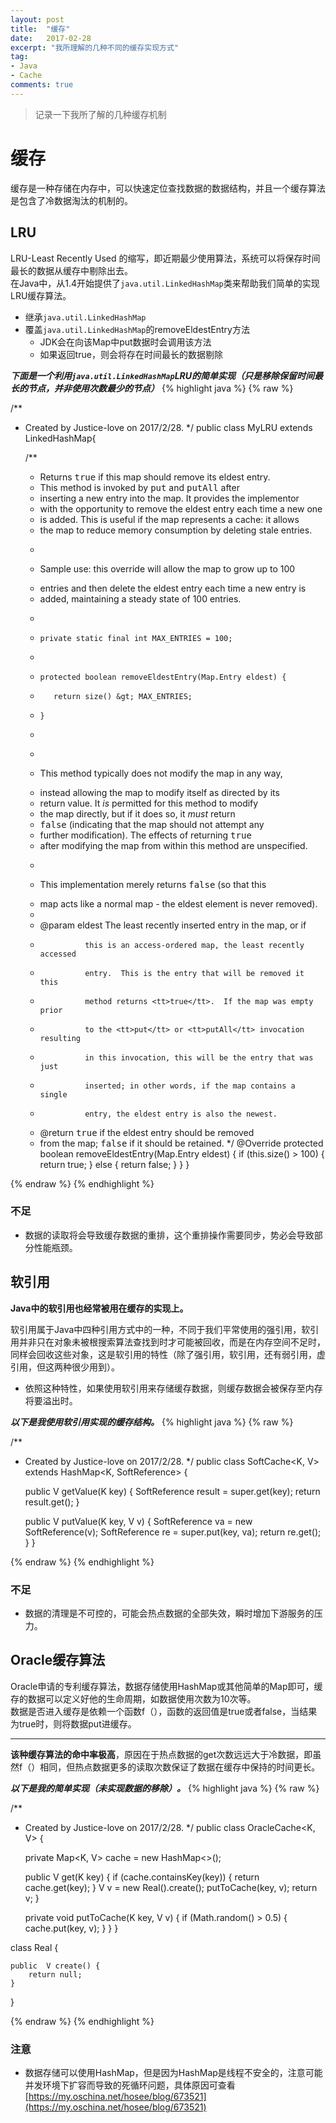 ```yaml
---
layout: post
title:  "缓存"
date:   2017-02-28
excerpt: "我所理解的几种不同的缓存实现方式"
tag:
- Java
- Cache
comments: true
---
```


> 记录一下我所了解的几种缓存机制

# 缓存
缓存是一种存储在内存中，可以快速定位查找数据的数据结构，并且一个缓存算法是包含了冷数据淘汰的机制的。

## LRU
LRU-Least Recently Used 的缩写，即近期最少使用算法，系统可以将保存时间最长的数据从缓存中剔除出去。<br/>在Java中，从1.4开始提供了```java.util.LinkedHashMap```类来帮助我们简单的实现LRU缓存算法。
* 继承```java.util.LinkedHashMap```
* 覆盖```java.util.LinkedHashMap```的removeEldestEntry方法
    * JDK会在向该Map中put数据时会调用该方法
    * 如果返回true，则会将存在时间最长的数据剔除
    
***下面是一个利用```java.util.LinkedHashMap```LRU的简单实现（只是移除保留时间最长的节点，并非使用次数最少的节点）***
{% highlight java %}
{% raw %}

/**
 * Created by Justice-love on 2017/2/28.
 */
public class MyLRU extends LinkedHashMap{

    /**
     * Returns <tt>true</tt> if this map should remove its eldest entry.
     * This method is invoked by <tt>put</tt> and <tt>putAll</tt> after
     * inserting a new entry into the map.  It provides the implementor
     * with the opportunity to remove the eldest entry each time a new one
     * is added.  This is useful if the map represents a cache: it allows
     * the map to reduce memory consumption by deleting stale entries.
     * <p>
     * <p>Sample use: this override will allow the map to grow up to 100
     * entries and then delete the eldest entry each time a new entry is
     * added, maintaining a steady state of 100 entries.
     * <pre>
     *     private static final int MAX_ENTRIES = 100;
     *
     *     protected boolean removeEldestEntry(Map.Entry eldest) {
     *        return size() &gt; MAX_ENTRIES;
     *     }
     * </pre>
     * <p>
     * <p>This method typically does not modify the map in any way,
     * instead allowing the map to modify itself as directed by its
     * return value.  It <i>is</i> permitted for this method to modify
     * the map directly, but if it does so, it <i>must</i> return
     * <tt>false</tt> (indicating that the map should not attempt any
     * further modification).  The effects of returning <tt>true</tt>
     * after modifying the map from within this method are unspecified.
     * <p>
     * <p>This implementation merely returns <tt>false</tt> (so that this
     * map acts like a normal map - the eldest element is never removed).
     *
     * @param eldest The least recently inserted entry in the map, or if
     *               this is an access-ordered map, the least recently accessed
     *               entry.  This is the entry that will be removed it this
     *               method returns <tt>true</tt>.  If the map was empty prior
     *               to the <tt>put</tt> or <tt>putAll</tt> invocation resulting
     *               in this invocation, this will be the entry that was just
     *               inserted; in other words, if the map contains a single
     *               entry, the eldest entry is also the newest.
     * @return <tt>true</tt> if the eldest entry should be removed
     * from the map; <tt>false</tt> if it should be retained.
     */
    @Override
    protected boolean removeEldestEntry(Map.Entry eldest) {
        if (this.size() > 100) {
            return true;
        } else {
            return false;
        }
    }
}

{% endraw %}
{% endhighlight %}

### 不足
* 数据的读取将会导致缓存数据的重排，这个重排操作需要同步，势必会导致部分性能瓶颈。

## 软引用
__Java中的软引用也经常被用在缓存的实现上。__

软引用属于Java中四种引用方式中的一种，不同于我们平常使用的强引用，软引用并非只在对象未被根搜索算法查找到时才可能被回收，而是在内存空间不足时，同样会回收这些对象，这是软引用的特性（除了强引用，软引用，还有弱引用，虚引用，但这两种很少用到）。
* 依照这种特性，如果使用软引用来存储缓存数据，则缓存数据会被保存至内存将要溢出时。

***以下是我使用软引用实现的缓存结构。***
{% highlight java %}
{% raw %}

/**
 * Created by Justice-love on 2017/2/28.
 */
public class SoftCache<K, V> extends HashMap<K, SoftReference<V>> {

    public V getValue(K key) {
        SoftReference<V> result =  super.get(key);
        return result.get();
    }

    public V putValue(K key, V v) {
        SoftReference<V> va = new SoftReference<V>(v);
        SoftReference<V> re = super.put(key, va);
        return re.get();
    }
}

{% endraw %}
{% endhighlight %}

### 不足
* 数据的清理是不可控的，可能会热点数据的全部失效，瞬时增加下游服务的压力。

## Oracle缓存算法
Oracle申请的专利缓存算法，数据存储使用HashMap或其他简单的Map即可，缓存的数据可以定义好他的生命周期，如数据使用次数为10次等。<br/>数据是否进入缓存是依赖一个函数f（），函数的返回值是true或者false，当结果为true时，则将数据put进缓存。<br/>

---------------------------------
**该种缓存算法的命中率极高**，原因在于热点数据的get次数远远大于冷数据，即虽然f（）相同，但热点数据更多的读取次数保证了数据在缓存中保持的时间更长。

***以下是我的简单实现（未实现数据的移除）。***
{% highlight java %}
{% raw %}

/**
 * Created by Justice-love on 2017/2/28.
 */
public class OracleCache<K, V> {

    private Map<K, V> cache = new HashMap<>();

    public V get(K key) {
        if (cache.containsKey(key)) {
            return cache.get(key);
        }
        V v = new Real<V>().create();
        putToCache(key, v);
        return v;
    }

    private void putToCache(K key, V v) {
        if (Math.random() > 0.5) {
            cache.put(key, v);
        }
    }
}

class Real<V> {

    public  V create() {
        return null;
    }
}

{% endraw %}
{% endhighlight %}

### 注意
* 数据存储可以使用HashMap，但是因为HashMap是线程不安全的，注意可能并发环境下扩容而导致的死循环问题，具体原因可查看[https://my.oschina.net/hosee/blog/673521](https://my.oschina.net/hosee/blog/673521)